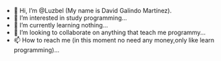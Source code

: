- 👋 Hi, I’m @Luzbel (My name is David Galindo Martínez).
- 👀 I’m interested in study programming...
- 🌱 I’m currently learning nothing...
- 💞️ I’m looking to collaborate on anything that teach me programmy...
- 📫 How to reach me (in this moment no need any money,only like learn programming)...

<!---
Owing1978/Owing1978 is a ✨ special ✨ repository because its `README.md` (this file) appears on your GitHub profile.
You can click the Preview link to take a look at your changes.
--->
